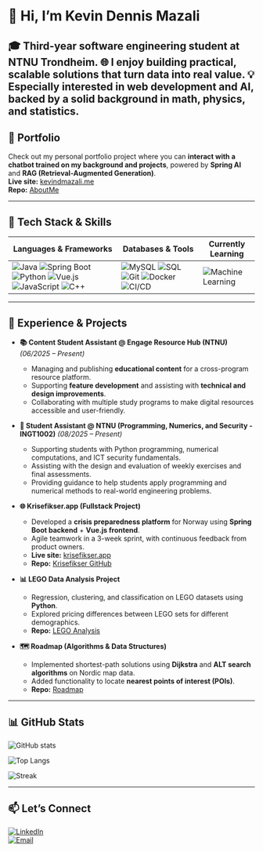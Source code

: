 # 👋 Hi, I’m Kevin Dennis Mazali  

🎓 Third-year software engineering student at NTNU Trondheim.
🌐 I enjoy building practical, scalable solutions that turn data into real value.
💡 Especially interested in web development and AI, backed by a solid background in math, physics, and statistics.
---

## 🌟 Portfolio
Check out my personal portfolio project where you can **interact with a chatbot trained on my background and projects**, powered by **Spring AI** and **RAG (Retrieval-Augmented Generation)**.  
**Live site:** [kevindmazali.me](https://kevindmazali.me)  
**Repo:** [AboutMe](https://github.com/kdm-kev-NTNU/AboutMe)

---

## 🔧 Tech Stack & Skills  

| **Languages & Frameworks** | **Databases & Tools** | **Currently Learning** |
|-----------------------------|------------------------|-------------------------|
| ![Java](https://img.shields.io/badge/Java-orange?logo=openjdk&logoColor=white) ![Spring Boot](https://img.shields.io/badge/Spring%20Boot-6DB33F?logo=springboot&logoColor=white) ![Python](https://img.shields.io/badge/Python-3776AB?logo=python&logoColor=white) ![Vue.js](https://img.shields.io/badge/Vue.js-4FC08D?logo=vue.js&logoColor=white) ![JavaScript](https://img.shields.io/badge/JavaScript-F7DF1E?logo=javascript&logoColor=black) ![C++](https://img.shields.io/badge/C++-00599C?logo=cplusplus&logoColor=white) | ![MySQL](https://img.shields.io/badge/MySQL-4479A1?logo=mysql&logoColor=white) ![SQL](https://img.shields.io/badge/SQL-003B57?logo=database&logoColor=white) ![Git](https://img.shields.io/badge/Git-F05032?logo=git&logoColor=white) ![Docker](https://img.shields.io/badge/Docker-2496ED?logo=docker&logoColor=white) ![CI/CD](https://img.shields.io/badge/CI%2FCD-000000?logo=gitlab&logoColor=white) | ![Machine Learning](https://img.shields.io/badge/Machine%20Learning-FF6F00?logo=tensorflow&logoColor=white) |

---

## 📌 Experience & Projects  

- **📚 Content Student Assistant @ Engage Resource Hub (NTNU)** *(06/2025 – Present)*  
  - Managing and publishing **educational content** for a cross-program resource platform.  
  - Supporting **feature development** and assisting with **technical and design improvements**.  
  - Collaborating with multiple study programs to make digital resources accessible and user-friendly.

- **💼 Student Assistant @ NTNU (Programming, Numerics, and Security - INGT1002)** *(08/2025 – Present)*  
  - Supporting students with Python programming, numerical computations, and ICT security fundamentals.  
  - Assisting with the design and evaluation of weekly exercises and final assessments.  
  - Providing guidance to help students apply programming and numerical methods to real-world engineering problems.

- **🌐 Krisefikser.app (Fullstack Project)**  
  - Developed a **crisis preparedness platform** for Norway using **Spring Boot backend** + **Vue.js frontend**.  
  - Agile teamwork in a 3-week sprint, with continuous feedback from product owners.  
  - **Live site:** [krisefikser.app](https://krisefikser.app)  
  - **Repo:** [Krisefikser GitHub](https://github.com/idatt2106-v25-02/krisefikser)

- **📊 LEGO Data Analysis Project**  
  - Regression, clustering, and classification on LEGO datasets using **Python**.  
  - Explored pricing differences between LEGO sets for different demographics.  
  - **Repo:** [LEGO Analysis](https://github.com/kdm-kev-NTNU/ISST1003_GR15)

- **🗺 Roadmap (Algorithms & Data Structures)**  
  - Implemented shortest-path solutions using **Dijkstra** and **ALT search algorithms** on Nordic map data.  
  - Added functionality to locate **nearest points of interest (POIs)**.  
  - **Repo:** [Roadmap](https://gitlab.stud.idi.ntnu.no/blackandbrown/kortestvei)

---

## 📊 GitHub Stats

![GitHub stats](https://github-readme-stats.vercel.app/api?username=kdm-kev-NTNU&show_icons=true&theme=tokyonight&rank_icon=github&cache_seconds=86400)

![Top Langs](https://github-readme-stats.vercel.app/api/top-langs/?username=kdm-kev-NTNU&layout=compact&langs_count=8&hide=css,scss,html&theme=tokyonight&cache_seconds=86400)

![Streak](https://streak-stats.demolab.com?user=kdm-kev-NTNU&theme=tokyonight&hide_border=true&date_format=j%20M%5B%20Y%5D&cache_seconds=86400)

---

## 📫 Let’s Connect  
[![LinkedIn](https://img.shields.io/badge/LinkedIn-0A66C2?logo=linkedin&logoColor=white)](https://www.linkedin.com/in/kevin-dennis-mazali/)  
[![Email](https://img.shields.io/badge/Email-D14836?logo=gmail&logoColor=white)](mailto:kevindmazali@gmail.com)  
